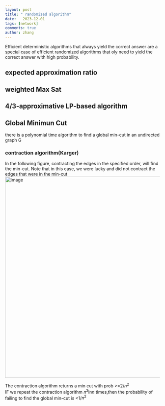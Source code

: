 ```yaml
---
layout: post
title: " randomized algorithm"
date:   2023-12-01
tags: [network]
comments: true
author: zhang
---
```

Efficient deterministic algorithms that always yield the correct answer are a special case of efficient randomized algorithms that oly need to yield the correct answer with high probability.  

## expected approximation ratio


## weighted Max Sat
## 4/3-approximative LP-based algorithm

## Global Minimun Cut
there is a polynomial time algorithm to find a global min-cut in an undirected graph G

### contraction algorithm(Karger)
In the following figure, contracting the edges in the specified order, will find the min-cut. Note that in this
case, we were lucky and did not contract the edges that were in the min-cut  
<img width="653" alt="image" src="https://github.com/zhang-mickey/zhang-mickey.github.io/assets/145342600/eac9451f-ad74-46cb-89e5-9540453ef666">   

The contraction algorithm returns a min cut with prob >=2/$n^2$  
IF we repeat the contraction algorithm $n^2$ln$n$ times,then the probability of failing to find the global min-cut is <1/$n^2$




